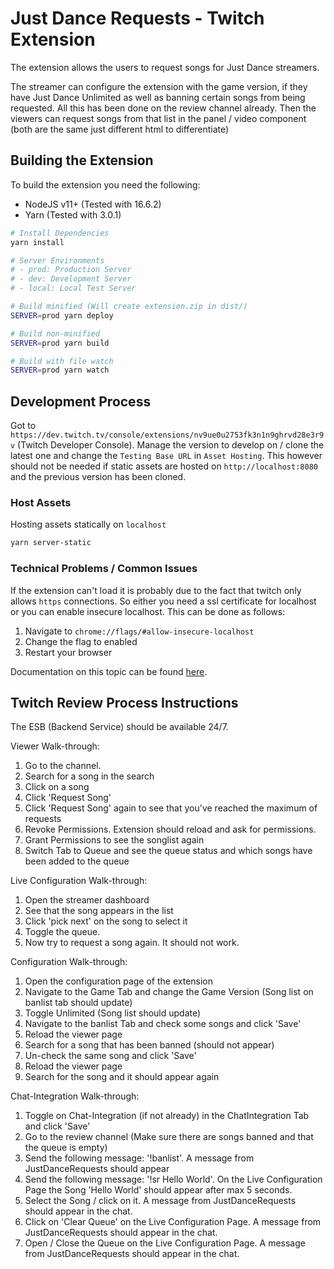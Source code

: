 # Just Dance Requests - Twitch Extension

The extension allows the users to request songs for Just Dance streamers.

The streamer can configure the extension with the game version, if they have Just Dance Unlimited as well as banning certain songs from being requested.
All this has been done on the review channel already. Then the viewers can request songs from that list in the panel / video component (both are the same just different html to differentiate)

## Building the Extension

To build the extension you need the following:

- NodeJS v11+ (Tested with 16.6.2)
- Yarn (Tested with 3.0.1)

```bash
# Install Dependencies
yarn install

# Server Environments
# - prod: Production Server
# - dev: Development Server
# - local: Local Test Server

# Build minified (Will create extension.zip in dist/)
SERVER=prod yarn deploy

# Build non-minified
SERVER=prod yarn build

# Build with file watch
SERVER=prod yarn watch
```

## Development Process

Got to `https://dev.twitch.tv/console/extensions/nv9ue0u2753fk3n1n9ghrvd28e3r9v` (Twitch Developer Console).
Manage the version to develop on / clone the latest one and change the `Testing Base URL` in `Asset Hosting`.
This however should not be needed if static assets are hosted on `http://localhost:8080` and the previous version has been cloned.

### Host Assets

Hosting assets statically on `localhost`

```bash
yarn server-static
```

### Technical Problems / Common Issues

If the extension can't load it is probably due to the fact that twitch only allows `https` connections. So either you need a ssl certificate for localhost or you can enable insecure localhost. This can be done as follows:

1. Navigate to `chrome://flags/#allow-insecure-localhost`
2. Change the flag to enabled
3. Restart your browser

Documentation on this topic can be found [here](https://dev.twitch.tv/docs/extensions#develop-your-extension).

## Twitch Review Process Instructions
The ESB (Backend Service) should be available 24/7.

Viewer Walk-through:

1. Go to the channel.
2. Search for a song in the search
3. Click on a song
4. Click 'Request Song'
5. Click 'Request Song' again to see that you've reached the maximum of requests
6. Revoke Permissions. Extension should reload and ask for permissions.
7. Grant Permissions to see the songlist again
8. Switch Tab to Queue and see the queue status and which songs have been added to the queue

Live Configuration Walk-through:

1. Open the streamer dashboard
2. See that the song appears in the list
3. Click 'pick next' on the song to select it
4. Toggle the queue.
5. Now try to request a song again. It should not work.

Configuration Walk-through:

1. Open the configuration page of the extension
2. Navigate to the Game Tab and change the Game Version (Song list on banlist tab should update)
3. Toggle Unlimited (Song list should update)
4. Navigate to the banlist Tab and check some songs and click 'Save'
5. Reload the viewer page
6. Search for a song that has been banned (should not appear)
7. Un-check the same song and click 'Save'
8. Reload the viewer page
9. Search for the song and it should appear again

Chat-Integration Walk-through:

1. Toggle on Chat-Integration (if not already) in the ChatIntegration Tab and click 'Save'
2. Go to the review channel (Make sure there are songs banned and that the queue is empty)
3. Send the following message: '!banlist'. A message from JustDanceRequests should appear
4. Send the following message: '!sr Hello World'. On the Live Configuration Page the Song 'Hello World' should appear after max 5 seconds.
5. Select the Song / click on it. A message from JustDanceRequests should appear in the chat.
6. Click on 'Clear Queue' on the Live Configuration Page. A message from JustDanceRequests should appear in the chat.
7. Open / Close the Queue on the Live Configuration Page. A message from JustDanceRequests should appear in the chat.
